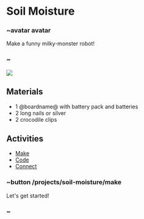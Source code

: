 # Soil Moisture


### ~avatar avatar

Make a funny milky-monster robot!

### ~

![](/static/mb/projects/soil-moisture/soil-moisture.jpg)

## Materials

* 1 @boardname@ with battery pack and batteries
* 2 long nails or silver
* 2 crocodile clips

## Activities

* [Make](/projects/soil-moisture/make)  
* [Code](/projects/soil-moisture/code)
* [Connect](/projects/soil-moisture/connect)

### ~button /projects/soil-moisture/make

Let's get started!

### ~
